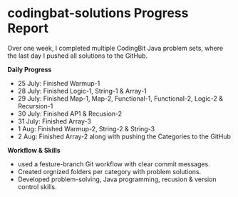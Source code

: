 # codingbat-solutions Progress Report

Over one week, I completed multiple CodingBit Java problem sets, where the last day I pushed all solutions to the GitHub.

**Daily Progress**
* 25 July: Finished Warmup-1
* 28 July: Finished Logic-1, String-1 & Array-1
* 29 July: Finished Map-1, Map-2, Functional-1, Functional-2, Logic-2 & Recursion-1
* 30 July: Finished AP1 & Recusion-2
* 31 July: Finished Array-3
* 1 Aug: Finished Warmup-2, String-2 & String-3
* 2 Aug: Finished Array-2 along with pushing the Categories to the GitHub

**Workflow & Skills**
- used a festure-branch Git workflow with clear commit messages.
- Created orgnized folders per category with problem solutions.
- Developed problem-solving, Java programming, recusion & version control skills.
